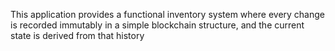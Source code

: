 This application provides a functional inventory system where every change is recorded immutably in a simple blockchain structure, and the current state is derived from that history

